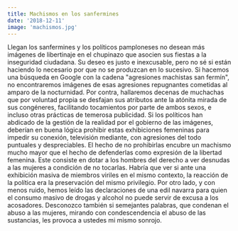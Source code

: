 ```yaml
---
title: Machismos en los sanfermines
date: '2018-12-11'
image: 'machismos.jpg'
---
```


Llegan los sanfermines y los políticos pamploneses no desean más imágenes de libertinaje en el chupinazo que asocien sus fiestas a la inseguridad ciudadana. Su deseo es justo e inexcusable, pero no sé si están haciendo lo necesario por que no se produzcan en lo sucesivo. Si hacemos una búsqueda en Google con la cadena "agresiones machistas san fermín", no encontraremos imágenes de esas agresiones repugnantes cometidas al amparo de la nocturnidad. Por contra, hallaremos decenas de muchachas que por voluntad propia se desfajan sus atributos ante la atónita mirada de sus congéneres, facilitando tocamientos por parte de ambos sexos, e incluso otras prácticas de temerosa publicidad. Si los políticos han abdicado de la gestión de la realidad por el gobierno de las imágenes, deberían en buena lógica prohibir estas exhibiciones femeninas para impedir su conexión, televisión mediante, con agresiones del todo puntuales y despreciables. El hecho de no prohibirlas encubre un machismo mucho mayor que el hecho de defenderlas como expresión de la libertad femenina. Este consiste en dotar a los hombres del derecho a ver desnudas a las mujeres a condición de no tocarlas. Habría que ver si ante una exhibición masiva de miembros viriles en el mismo contexto, la reacción de la política era la preservación del mismo privilegio. Por otro lado, y con menos ruido, hemos leído las declaraciones de una edil navarra para quien el consumo masivo de drogas y alcohol no puede servir de excusa a los acosadores. Desconozco también si semejantes palabras, que condenan el abuso a las mujeres, mirando con condescendencia el abuso de las sustancias, les provoca a ustedes mi mismo sonrojo.